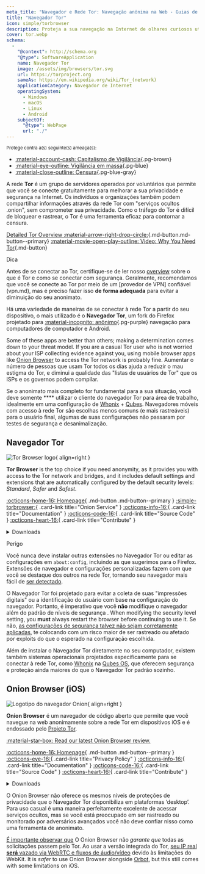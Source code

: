 ```yaml
---
meta_title: "Navegador e Rede Tor: Navegação anônima na Web - Guias de privacidade"
title: "Navegador Tor"
icon: simple/torbrowser
description: Proteja a sua navegação na Internet de olhares curiosos utilizando a rede Tor, uma rede segura que contorna a censura.
cover: tor.webp
schema:
  - 
    "@context": http://schema.org
    "@type": SoftwareApplication
    name: Navegador Tor
    image: /assets/img/browsers/tor.svg
    url: https://torproject.org
    sameAs: https://en.wikipedia.org/wiki/Tor_(network)
    applicationCategory: Navegador de Internet
    operatingSystem:
      - Windows
      - macOS
      - Linux
      - Android
    subjectOf:
      "@type": WebPage
      url: "./"
---
```


<small>Protege contra a(s) seguinte(s) ameaça(s):</small>

- [:material-account-cash: Capitalismo de Vigilância](basics/common-threats.md#surveillance-as-a-business-model ""){.pg-brown}
- [:material-eye-outline: Vigilância em massa](basics/common-threats.md#mass-surveillance-programs ""){.pg-blue}
- [:material-close-outline: Censura](basics/common-threats.md#avoiding-censorship ""){.pg-blue-gray}

A rede **Tor** é um grupo de servidores operados por voluntários que permite que você se conecte gratuitamente para melhorar a sua privacidade e segurança na Internet. Os indivíduos e organizações também podem compartilhar informações através da rede Tor com "serviços ocultos .onion", sem comprometer sua privacidade. Como o tráfego do Tor é difícil de bloquear e rastrear, o Tor é uma ferramenta eficaz para contornar a censura.

[Detailed Tor Overview :material-arrow-right-drop-circle:](advanced/tor-overview.md ""){.md-button.md-button--primary} [:material-movie-open-play-outline: Video: Why You Need Tor](https://www.privacyguides.org/videos/2025/03/02/why-you-need-tor ""){.md-button}

<div class="admonition tip" markdown>
<p class="admonition-title">Dica</p>

Antes de se conectar ao Tor, certifique-se de ler nosso [overview](advanced/tor-overview.md) sobre o que é Tor e como se conectar com segurança. Geralmente, recomendamos que você se conecte ao Tor por meio de um [provedor de VPN] confiável (vpn.md), mas é preciso fazer isso **de forma adequada** para evitar a diminuição do seu anonimato.

</div>

Há uma variedade de maneiras de se conectar à rede Tor a partir do seu dispositivo, o mais utilizado é o **Navegador Tor**, um fork do Firefox projetado para [:material-incognito: anônimo](basics/common-threats.md#anonymity-vs-privacy ""){.pg-purple} navegação para computadores de computador e Android.

Some of these apps are better than others; making a determination comes down to your threat model. If you are a casual Tor user who is not worried about your ISP collecting evidence against you, using mobile browser apps like [Onion Browser](#onion-browser-ios) to access the Tor network is probably fine. Aumentar o número de pessoas que usam Tor todos os dias ajuda a reduzir o mau estigma do Tor, e diminui a qualidade das "listas de usuários de Tor" que os ISPs e os governos podem compilar.

Se o anonimato mais completo for fundamental para a sua situação, você deve somente **** utilizar o cliente do navegador Tor para área de trabalho, idealmente em uma configuração de [Whonix](desktop.md#whonix) + [Qubes](desktop.md#qubes-os). Navegadores móveis com acesso à rede Tor são escolhas menos comuns (e mais rastreáveis) para o usuário final, algumas de suas configurações não passaram por testes de segurança e desanimalização.

## Navegador Tor

<div class="admonition recommendation" markdown>

![Tor Browser logo](assets/img/browsers/tor.svg){ align=right }

**Tor Browser** is the top choice if you need anonymity, as it provides you with access to the Tor network and bridges, and it includes default settings and extensions that are automatically configured by the default security levels: *Standard*, *Safer* and *Safest*.

[:octicons-home-16: Homepage](https://torproject.org){ .md-button .md-button--primary }
[:simple-torbrowser:](http://2gzyxa5ihm7nsggfxnu52rck2vv4rvmdlkiu3zzui5du4xyclen53wid.onion){ .card-link title="Onion Service" }
[:octicons-info-16:](https://tb-manual.torproject.org){ .card-link title="Documentation" }
[:octicons-code-16:](https://gitlab.torproject.org/tpo/applications/tor-browser){ .card-link title="Source Code" }
[:octicons-heart-16:](https://donate.torproject.org){ .card-link title="Contribute" }

<details class="downloads" markdown>
<summary>Downloads</summary>

- [:simple-googleplay: Google Play](https://play.google.com/store/apps/details?id=org.torproject.torbrowser)
- [:simple-android: Android](https://torproject.org/download/#android)
- [:fontawesome-brands-windows: Windows](https://torproject.org/download)
- [:simple-apple: macOS](https://torproject.org/download)
- [:simple-linux: Linux](https://torproject.org/download)

</details>

</div>

<div class="admonition danger" markdown>
<p class="admonition-title">Perigo</p>

Você nunca deve instalar outras extensões no Navegador Tor ou editar as configurações em `about:config`, incluindo as que sugerimos para o Firefox. Extensões de navegador e configurações personalizadas fazem com que você se destaque dos outros na rede Tor, tornando seu navegador mais fácil de [ser detectado](https://support.torproject.org/glossary/browser-fingerprinting).

</div>

O Navegador Tor foi projetado para evitar a coleta de suas "impressões digitais" ou a identificação do usuário com base na configuração do navegador. Portanto, é imperativo que você **não** modifique o navegador além do padrão de níveis de segurança [](https://tb-manual.torproject.org/security-settings). When modifying the security level setting, you **must** always restart the browser before continuing to use it. Se não, [ as configurações de segurança talvez não sejam corretamente aplicadas](https://www.privacyguides.org/articles/2025/05/02/tor-security-slider-flaw), te colocando com um risco maior de ser rastreado ou afetado por exploits do que o esperado na configuração escolhida.

Além de instalar o Navegador Tor diretamente no seu computador, existem também sistemas operacionais projetados especificamente para se conectar à rede Tor, como [Whonix](desktop.md#whonix) na [Qubes OS](desktop.md#qubes-os), que oferecem segurança e proteção ainda maiores do que o Navegador Tor padrão sozinho.

## Onion Browser (iOS)

<div class="admonition recommendation" markdown>

![Logotipo do navegador Onion](assets/img/self-contained-networks/onion_browser.svg){ align=right }

**Onion Browser** é um navegador de código aberto que permite que você navegue na web anonimamente sobre a rede Tor em dispositivos iOS e é endossado pelo [Projeto Tor](https://support.torproject.org/glossary/onion-browser).

[:material-star-box: Read our latest Onion Browser review.](https://www.privacyguides.org/articles/2024/09/18/onion-browser-review)

[:octicons-home-16: Homepage](https://onionbrowser.com){ .md-button .md-button--primary }
[:octicons-eye-16:](https://onionbrowser.com/privacy-policy){ .card-link title="Privacy Policy" }
[:octicons-info-16:](https://onionbrowser.com/faqs){ .card-link title="Documentation" }
[:octicons-code-16:](https://github.com/OnionBrowser/OnionBrowser){ .card-link title="Source Code" }
[:octicons-heart-16:](https://onionbrowser.com/donate){ .card-link title="Contribute" }

<details class="downloads" markdown>
<summary>Downloads</summary>

- [:simple-appstore: App Store](https://apps.apple.com/app/id519296448)

</details>

</div>

O Onion Browser não oferece os mesmos níveis de proteções de privacidade que o Navegador Tor disponibiliza em plataformas ‘desktop’. Para uso casual é uma maneira perfeitamente excelente de acessar serviços ocultos, mas se você está preocupado em ser rastreado ou monitorado por adversários avançados você não deve confiar nisso como uma ferramenta de anonimato.

[É importante observar que](https://github.com/privacyguides/privacyguides.org/issues/2929) O Onion Browser não *garante que* todas as solicitações passem pelo Tor. Ao usar a versão integrada do Tor, [seu IP real **será** vazado via WebRTC e fluxos de áudio/vídeo](https://onionbrowser.com/faqs) devido às limitações do WebKit. It is *safer* to use Onion Browser alongside [Orbot](alternative-networks.md#orbot), but this still comes with some limitations on iOS.
